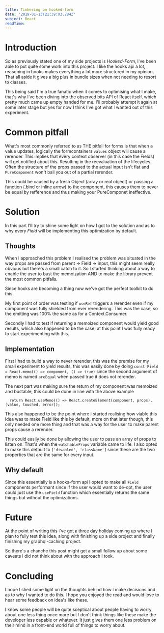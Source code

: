 ```yaml
---
title: Tinkering on hooked-form
date: '2019-01-13T21:39:03.284Z'
subject: React
readTime: 
---
```


# Introduction

So as previously stated one of my side projects is _Hooked-Form_, I've been able to put quite some
work into this project.
I like the hooks api a lot, reasoning in hooks makes everything a lot more structured in my opinion.
That all aside it gives a big plus in bundle sizes when not needing to resort to classes.

This being said I'm a true fanatic when it comes to optimising what I make, that's why I've been
diving into the observed bits API of React itself, which pretty much came up empty handed for me.
I'll probably attempt it again at some later stage but yes for now I think I've got what I wanted
out of this experiment.

# Common pitfall

What's most commonly referred to as THE pitfall for forms is that when a value updates, logically
the formcontainers `values` object will cause a rerender. This implies that every context observer
(in this case the Fields) will get notified about this. Resulting in the reevaluation of the lifecycles.
Often the structure of the props passed to the actual input isn't flat and `PureComponent` won't bail you
out of a partial rerender.

This could be caused by a fresh Object (array or real object) or passing a function (.bind or inline arrow) to the component,
this causes them to never be equal by refference and thus making your PureComponet ineffective.

# Solution

In this part I'll try to shine some light on how I got to the solution and as to why every _Field_ will
be implementing this optimization by default.

## Thoughts

When I approached this problem I realised the problem was situated in the way props are passed from parent -> Field -> input,
this might seem really obvious but there's a small catch to it.
So I started thinking about a way to enable the user to bust the memoization AND to make the library prevent
the most common pitfalls.

Since hooks are becoming a thing now we've got the perfect toolkit to do this.

My first point of order was testing if `useRef` triggers a rerender even if my component was fully shielded from ever
rerendering. This was the case, so the emitting was 100% the same as for a Context.Consumer.

Secondly I had to test if returning a memoized component would yield good results, which also happened to be the case,
at this point I was fully ready to start experimenting with this.

## Implementation

First I had to build a way to never rerender, this was the premise for my small experiment to yield results,
this was easily done by doing `const Field = React.memo(() => component, () => true)` since the second argument
of memo is named `areEqual` when passed true it does not rerender.

The next part was making sure the return of my component was memoized and bustable, this could be done in line with
the above example

```
  return React.useMemo(() => React.createElement(component, props), [value, touched, error]);
```

This also happened to be the point where I started realising how viable this idea was to make Field like this by default,
more on that later though, this only needed one more thing and that was a way for the user to make parent props cause a rerender.

This could easily be done by allowing the user to pass an array of props to listen on. That's when the `watchableProps` variable
came to life.
I also opted to make this default to `['disabled', 'className']` since these are the two properties that are the same for every
input.

## Why default

Since this essentially is a hooks-form api I opted to make all `Field` components performant since if the user would want to de-opt,
the user could just use the `useField` function which essentially returns the same things but without the optimizations.

# Future

At the point of writing this I've got a three day holiday coming up where I plan to fully test this idea, along with finishing
up a side project and finally finishing my graphql-caching project.

So there's a chanche this post might get a small follow up about some caveats I did not think about with the approach I took.

# Concluding

I hope I shed some light on the thoughts behind how I make decisions and as to why I wanted to do this. I hope you
enjoyed the read and would love to hear some feedback on idea's like these. 

I know some people will be quite sceptical about people having to worry about one less thing once more but I don't
think things like these make the developer less capable or whatever. It just gives them one less problem on their mind
in a front-end world full of things to worry about.
